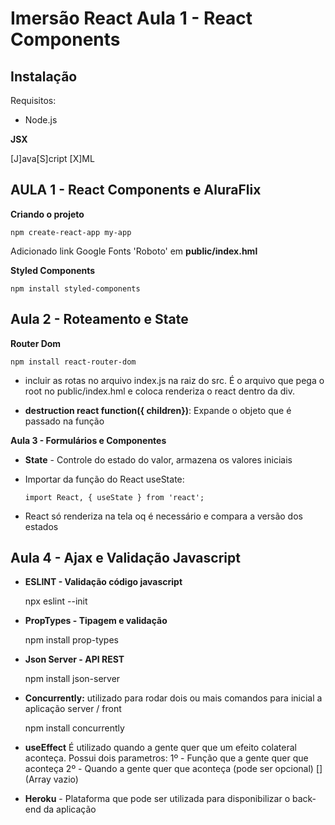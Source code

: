 
# Imersão React Aula 1 - React Components

## Instalação

 Requisitos: 
 - Node.js 

**JSX**

[J]ava[S]cript  [X]ML


## AULA 1 - React Components e AluraFlix

**Criando o projeto**

    npm create-react-app my-app

 Adicionado link Google Fonts 'Roboto' em **public/index.hml**

**Styled Components**

    npm install styled-components

## Aula 2 - Roteamento e State

**Router Dom**

    npm install react-router-dom

- incluir as rotas no arquivo index.js na raiz do src. É o arquivo que pega o root no public/index.hml e coloca renderiza o react dentro da div.

- **destruction react function({ children})**: Expande o objeto que é passado na função

**Aula 3 - Formulários e Componentes**

- **State** - Controle do estado do valor, armazena os valores iniciais

- Importar da função do React useState:

      import React, { useState } from 'react';

- React só renderiza na tela oq é necessário e compara a versão dos estados

## Aula 4 - Ajax e Validação Javascript

- **ESLINT - Validação código javascript**

    npx eslint --init

- **PropTypes - Tipagem e validação**

    npm install prop-types 

- **Json Server - API REST**

    npm install json-server

- **Concurrently:** utilizado para rodar dois ou mais comandos para inicial a aplicação server / front

    npm install concurrently

- **useEffect**  É utilizado quando a gente quer que um efeito colateral aconteça. Possui dois parametros:
 1º - Função que a gente quer que aconteça
 2º - Quando a gente quer que aconteça (pode ser opcional) [] (Array vazio)
 
- **Heroku** - Plataforma que pode ser utilizada para disponibilizar o back-end da aplicação
